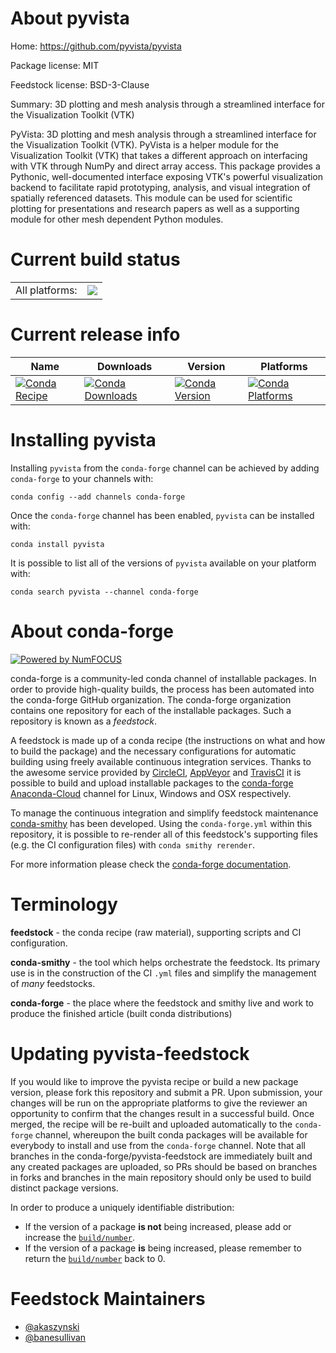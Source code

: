 About pyvista
=============

Home: https://github.com/pyvista/pyvista

Package license: MIT

Feedstock license: BSD-3-Clause

Summary: 3D plotting and mesh analysis through a streamlined interface for the Visualization Toolkit (VTK)

PyVista: 3D plotting and mesh analysis through a streamlined interface for the Visualization Toolkit (VTK). PyVista is a helper module for the Visualization Toolkit (VTK) that takes a different approach on interfacing with VTK through NumPy and direct array access. This package provides a Pythonic, well-documented interface exposing VTK's powerful visualization backend to facilitate rapid prototyping, analysis, and visual integration of spatially referenced datasets. This module can be used for scientific plotting for presentations and research papers as well as a supporting module for other mesh dependent Python modules.


Current build status
====================


<table><tr><td>All platforms:</td>
    <td>
      <a href="https://dev.azure.com/conda-forge/feedstock-builds/_build/latest?definitionId=6756&branchName=master">
        <img src="https://dev.azure.com/conda-forge/feedstock-builds/_apis/build/status/pyvista-feedstock?branchName=master">
      </a>
    </td>
  </tr>
</table>

Current release info
====================

| Name | Downloads | Version | Platforms |
| --- | --- | --- | --- |
| [![Conda Recipe](https://img.shields.io/badge/recipe-pyvista-green.svg)](https://anaconda.org/conda-forge/pyvista) | [![Conda Downloads](https://img.shields.io/conda/dn/conda-forge/pyvista.svg)](https://anaconda.org/conda-forge/pyvista) | [![Conda Version](https://img.shields.io/conda/vn/conda-forge/pyvista.svg)](https://anaconda.org/conda-forge/pyvista) | [![Conda Platforms](https://img.shields.io/conda/pn/conda-forge/pyvista.svg)](https://anaconda.org/conda-forge/pyvista) |

Installing pyvista
==================

Installing `pyvista` from the `conda-forge` channel can be achieved by adding `conda-forge` to your channels with:

```
conda config --add channels conda-forge
```

Once the `conda-forge` channel has been enabled, `pyvista` can be installed with:

```
conda install pyvista
```

It is possible to list all of the versions of `pyvista` available on your platform with:

```
conda search pyvista --channel conda-forge
```


About conda-forge
=================

[![Powered by NumFOCUS](https://img.shields.io/badge/powered%20by-NumFOCUS-orange.svg?style=flat&colorA=E1523D&colorB=007D8A)](http://numfocus.org)

conda-forge is a community-led conda channel of installable packages.
In order to provide high-quality builds, the process has been automated into the
conda-forge GitHub organization. The conda-forge organization contains one repository
for each of the installable packages. Such a repository is known as a *feedstock*.

A feedstock is made up of a conda recipe (the instructions on what and how to build
the package) and the necessary configurations for automatic building using freely
available continuous integration services. Thanks to the awesome service provided by
[CircleCI](https://circleci.com/), [AppVeyor](https://www.appveyor.com/)
and [TravisCI](https://travis-ci.com/) it is possible to build and upload installable
packages to the [conda-forge](https://anaconda.org/conda-forge)
[Anaconda-Cloud](https://anaconda.org/) channel for Linux, Windows and OSX respectively.

To manage the continuous integration and simplify feedstock maintenance
[conda-smithy](https://github.com/conda-forge/conda-smithy) has been developed.
Using the ``conda-forge.yml`` within this repository, it is possible to re-render all of
this feedstock's supporting files (e.g. the CI configuration files) with ``conda smithy rerender``.

For more information please check the [conda-forge documentation](https://conda-forge.org/docs/).

Terminology
===========

**feedstock** - the conda recipe (raw material), supporting scripts and CI configuration.

**conda-smithy** - the tool which helps orchestrate the feedstock.
                   Its primary use is in the construction of the CI ``.yml`` files
                   and simplify the management of *many* feedstocks.

**conda-forge** - the place where the feedstock and smithy live and work to
                  produce the finished article (built conda distributions)


Updating pyvista-feedstock
==========================

If you would like to improve the pyvista recipe or build a new
package version, please fork this repository and submit a PR. Upon submission,
your changes will be run on the appropriate platforms to give the reviewer an
opportunity to confirm that the changes result in a successful build. Once
merged, the recipe will be re-built and uploaded automatically to the
`conda-forge` channel, whereupon the built conda packages will be available for
everybody to install and use from the `conda-forge` channel.
Note that all branches in the conda-forge/pyvista-feedstock are
immediately built and any created packages are uploaded, so PRs should be based
on branches in forks and branches in the main repository should only be used to
build distinct package versions.

In order to produce a uniquely identifiable distribution:
 * If the version of a package **is not** being increased, please add or increase
   the [``build/number``](https://conda.io/docs/user-guide/tasks/build-packages/define-metadata.html#build-number-and-string).
 * If the version of a package **is** being increased, please remember to return
   the [``build/number``](https://conda.io/docs/user-guide/tasks/build-packages/define-metadata.html#build-number-and-string)
   back to 0.

Feedstock Maintainers
=====================

* [@akaszynski](https://github.com/akaszynski/)
* [@banesullivan](https://github.com/banesullivan/)


